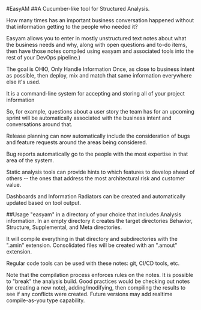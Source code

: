 #EasyAM
##A Cucumber-like tool for Structured Analysis.

How many times has an important business conversation happened without that information getting to the people who needed it?

Easyam allows you to enter in mostly unstructured text notes about what the business needs and why, along with open questions and to-do items, then have those notes compiled using easyam and associated tools into the rest of your DevOps pipeline.)

The goal is OHIO, Only Handle Information Once, as close to business intent as possible, then deploy, mix and match that same information everywhere else it's used.

It is a command-line system for accepting and storing all of your project information

So, for example, questions about a user story the team has for an upcoming sprint will be automatically associated with the business intent and conversations around that.

Release planning can now automatically include the consideration of bugs and feature requests around the areas being considered.

Bug reports automatically go to the people with the most expertise in that area of the system.

Static analysis tools can provide hints to which features to develop ahead of others -- the ones that address the most architectural risk and customer value.

Dashboards and Information Radiators can be created and automatically updated based on tool output.

##Usage
"easyam" in a directory of your choice that includes Analysis information. In an empty directory it creates the target directories Behavior, Structure, Supplemental, and Meta directories.

It will compile everything in that directory and subdirectories with the ".amin" extension. Consolidated files will be created with an ".amout" extension. 

Regular code tools can be used with these notes: git, CI/CD tools, etc.

Note that the compilation process enforces rules on the notes. It is possible to "break" the analysis build. Good practices would be checking out notes (or creating a new note), adding/modifying, then compiling the results to see if any conflicts were created. Future versions may add realtime compile-as-you type capability.
